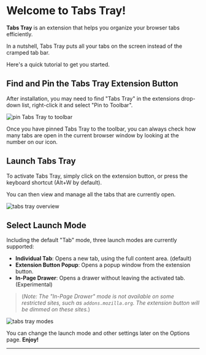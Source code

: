 # Welcome to Tabs Tray!

**Tabs Tray** is an extension that helps you organize your browser tabs efficiently.

In a nutshell, Tabs Tray puts all your tabs on the screen instead of the cramped tab bar.

Here's a quick tutorial to get you started.

## Find and Pin the Tabs Tray Extension Button

After installation, you may need to find "Tabs Tray" in the extensions drop-down list, right-click it and select "Pin to Toolbar".

![pin Tabs Tray to toolbar](/docs/usage-assets/pin-to-toolbar-firefox.jpg)

Once you have pinned Tabs Tray to the toolbar, you can always check how many tabs are open in the current browser window by looking at the number on our icon.

## Launch Tabs Tray

To activate Tabs Tray, simply click on the extension button, or press the keyboard shortcut (Alt+W by default).

You can then view and manage all the tabs that are currently open.

![tabs tray overview](/docs/usage-assets/overview.png)

## Select Launch Mode

Including the default "Tab" mode, three launch modes are currently supported: 

- **Individual Tab**: Opens a new tab, using the full content area. (default)
- **Extension Button Popup**: Opens a popup window from the extension button.
- **In-Page Drawer**: Opens a drawer without leaving the activated tab. (Experimental)

> (*Note: The "In-Page Drawer" mode is not available on some restricted sites, such as `addons.mozilla.org`. The extension button will be dimmed on these sites.*)

![tabs tray modes](/docs/usage-assets/mode.png)

You can change the launch mode and other settings later on the Options page. **Enjoy!**

---



